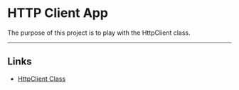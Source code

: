 # HTTP Client App
The purpose of this project is to play with the HttpClient class.

---
## Links
- [HttpClient Class](https://docs.microsoft.com/en-us/dotnet/api/system.net.http.httpclient?view=net-6.0)